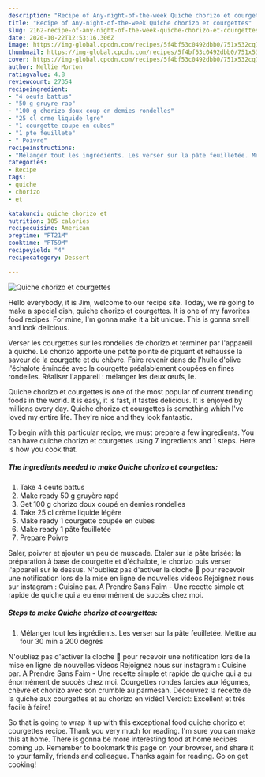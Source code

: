 ```yaml
---
description: "Recipe of Any-night-of-the-week Quiche chorizo et courgettes"
title: "Recipe of Any-night-of-the-week Quiche chorizo et courgettes"
slug: 2162-recipe-of-any-night-of-the-week-quiche-chorizo-et-courgettes
date: 2020-10-22T12:53:16.306Z
image: https://img-global.cpcdn.com/recipes/5f4bf53c0492dbb0/751x532cq70/quiche-chorizo-et-courgettes-photo-principale-de-la-recette.jpg
thumbnail: https://img-global.cpcdn.com/recipes/5f4bf53c0492dbb0/751x532cq70/quiche-chorizo-et-courgettes-photo-principale-de-la-recette.jpg
cover: https://img-global.cpcdn.com/recipes/5f4bf53c0492dbb0/751x532cq70/quiche-chorizo-et-courgettes-photo-principale-de-la-recette.jpg
author: Nellie Morton
ratingvalue: 4.8
reviewcount: 27354
recipeingredient:
- "4 oeufs battus"
- "50 g gruyre rap"
- "100 g chorizo doux coup en demies rondelles"
- "25 cl crme liquide lgre"
- "1 courgette coupe en cubes"
- "1 pte feuillete"
- " Poivre"
recipeinstructions:
- "Mélanger tout les ingrédients. Les verser sur la pâte feuilletée. Mettre au four 30 min a 200 degrés"
categories:
- Recipe
tags:
- quiche
- chorizo
- et

katakunci: quiche chorizo et 
nutrition: 105 calories
recipecuisine: American
preptime: "PT21M"
cooktime: "PT59M"
recipeyield: "4"
recipecategory: Dessert

---
```



![Quiche chorizo et courgettes](https://img-global.cpcdn.com/recipes/5f4bf53c0492dbb0/751x532cq70/quiche-chorizo-et-courgettes-photo-principale-de-la-recette.jpg)

Hello everybody, it is Jim, welcome to our recipe site. Today, we're going to make a special dish, quiche chorizo et courgettes. It is one of my favorites food recipes. For mine, I'm gonna make it a bit unique. This is gonna smell and look delicious.

Verser les courgettes sur les rondelles de chorizo et terminer par l&#39;appareil à quiche. Le chorizo apporte une petite pointe de piquant et rehausse la saveur de la courgette et du chèvre. Faire revenir dans de l&#39;huile d&#39;olive l&#39;échalote émincée avec la courgette préalablement coupées en fines rondelles. Réaliser l&#39;appareil : mélanger les deux œufs, le.

Quiche chorizo et courgettes is one of the most popular of current trending foods in the world. It is easy, it is fast, it tastes delicious. It is enjoyed by millions every day. Quiche chorizo et courgettes is something which I've loved my entire life. They're nice and they look fantastic.


To begin with this particular recipe, we must prepare a few ingredients. You can have quiche chorizo et courgettes using 7 ingredients and 1 steps. Here is how you cook that.

<!--inarticleads1-->

##### The ingredients needed to make Quiche chorizo et courgettes:

1. Take 4 oeufs battus
1. Make ready 50 g gruyère rapé
1. Get 100 g chorizo doux coupé en demies rondelles
1. Take 25 cl crème liquide légère
1. Make ready 1 courgette coupée en cubes
1. Make ready 1 pâte feuilletée
1. Prepare  Poivre


Saler, poivrer et ajouter un peu de muscade. Etaler sur la pâte brisée: la préparation à base de courgette et d&#39;échalote, le chorizo puis verser l&#39;appareil sur le dessus. N&#39;oubliez pas d&#39;activer la cloche 🔔 pour recevoir une notification lors de la mise en ligne de nouvelles videos Rejoignez nous sur instagram : Cuisine par. A Prendre Sans Faim - Une recette simple et rapide de quiche qui a eu énormément de succès chez moi. 

<!--inarticleads2-->

##### Steps to make Quiche chorizo et courgettes:

1. Mélanger tout les ingrédients. Les verser sur la pâte feuilletée. Mettre au four 30 min a 200 degrés


N&#39;oubliez pas d&#39;activer la cloche 🔔 pour recevoir une notification lors de la mise en ligne de nouvelles videos Rejoignez nous sur instagram : Cuisine par. A Prendre Sans Faim - Une recette simple et rapide de quiche qui a eu énormément de succès chez moi. Courgettes rondes farcies aux légumes, chèvre et chorizo avec son crumble au parmesan. Découvrez la recette de la quiche aux courgettes et au chorizo en vidéo! Verdict: Excellent et très facile à faire! 

So that is going to wrap it up with this exceptional food quiche chorizo et courgettes recipe. Thank you very much for reading. I'm sure you can make this at home. There is gonna be more interesting food at home recipes coming up. Remember to bookmark this page on your browser, and share it to your family, friends and colleague. Thanks again for reading. Go on get cooking!
